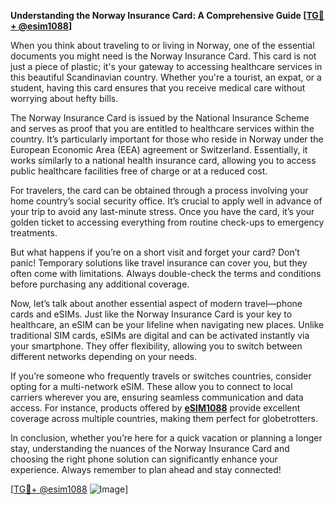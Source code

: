 **Understanding the Norway Insurance Card: A Comprehensive Guide [[TG💪+ @esim1088](https://t.me/s/esim1088)]**

When you think about traveling to or living in Norway, one of the essential documents you might need is the Norway Insurance Card. This card is not just a piece of plastic; it's your gateway to accessing healthcare services in this beautiful Scandinavian country. Whether you're a tourist, an expat, or a student, having this card ensures that you receive medical care without worrying about hefty bills.

The Norway Insurance Card is issued by the National Insurance Scheme and serves as proof that you are entitled to healthcare services within the country. It’s particularly important for those who reside in Norway under the European Economic Area (EEA) agreement or Switzerland. Essentially, it works similarly to a national health insurance card, allowing you to access public healthcare facilities free of charge or at a reduced cost.

For travelers, the card can be obtained through a process involving your home country’s social security office. It’s crucial to apply well in advance of your trip to avoid any last-minute stress. Once you have the card, it’s your golden ticket to accessing everything from routine check-ups to emergency treatments.

But what happens if you’re on a short visit and forget your card? Don’t panic! Temporary solutions like travel insurance can cover you, but they often come with limitations. Always double-check the terms and conditions before purchasing any additional coverage.

Now, let’s talk about another essential aspect of modern travel—phone cards and eSIMs. Just like the Norway Insurance Card is your key to healthcare, an eSIM can be your lifeline when navigating new places. Unlike traditional SIM cards, eSIMs are digital and can be activated instantly via your smartphone. They offer flexibility, allowing you to switch between different networks depending on your needs.

If you’re someone who frequently travels or switches countries, consider opting for a multi-network eSIM. These allow you to connect to local carriers wherever you are, ensuring seamless communication and data access. For instance, products offered by **[eSIM1088](https://t.me/s/esim1088)** provide excellent coverage across multiple countries, making them perfect for globetrotters.

In conclusion, whether you’re here for a quick vacation or planning a longer stay, understanding the nuances of the Norway Insurance Card and choosing the right phone solution can significantly enhance your experience. Always remember to plan ahead and stay connected!

[[TG💪+ @esim1088](https://t.me/s/esim1088) ![Image](https://i.postimg.cc/Y0z9fWf4/image.png)]